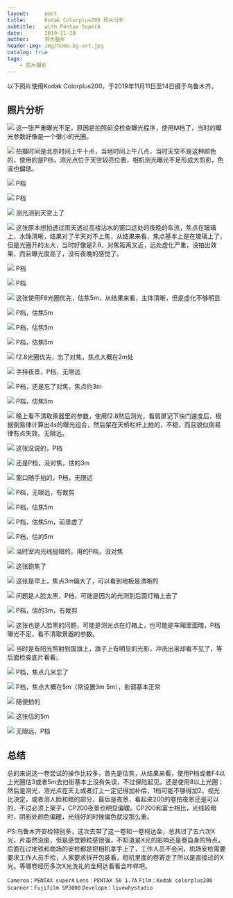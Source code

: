 ```yaml
---
layout:     post
title:      Kodak Colorplus200 照片分析
subtitle:   with Pentax SuperA
date:       2019-11-20
author:     齊大腦斧
header-img: img/home-bg-art.jpg
catalog: true
tags:
    - 胶片摄影
---
```

以下照片使用Kodak Colorplus200，于2019年11月11日至14日摄于乌鲁木齐。
## 照片分析

![](https://tva1.sinaimg.cn/large/006y8mN6ly1g94ldgyho4j318u0u0aqh.jpg)
这一张严重曝光不足，原因是拍照前没检查曝光程序，使用M档了，当时的曝光参数好像是一个很小的光圈。

![](https://tva1.sinaimg.cn/large/006y8mN6ly1g94ldft24zj318u0u0e5e.jpg)
拍摄时间是北京时间上午十点，当地时间上午八点，当时天空不是这种颜色的，使用的是P档，测光点位于天空较亮位置，相机测光曝光不足形成大剪影，色温也偏低。

![](https://tva1.sinaimg.cn/large/006y8mN6ly1g94ldefis6j318u0u0npd.jpg)
P档

![](https://tva1.sinaimg.cn/large/006y8mN6ly1g94ldcfhbdj318u0u01kx.jpg)
P档

![](https://tva1.sinaimg.cn/large/006y8mN6ly1g94ldb0jmxj318u0u04qp.jpg)
测光测到天空上了

![](https://tva1.sinaimg.cn/large/006y8mN6ly1g94ld99euej318u0u0hdt.jpg)
这张原本想拍透过雨天透过高楼沾水的窗口远处的夜晚的车流，焦点在玻璃上，水珠清晰，结果对了半天对不上焦，从结果来看，焦点基本上是在玻璃上了，但是光圈开的太大，当时好像是2.8，对焦距离又近，远处虚化严重，没拍出效果，而且曝光度高了，没有夜晚的感觉了。

![](https://tva1.sinaimg.cn/large/006y8mN6ly1g94ld7lby4j318u0u0e81.jpg)
P档

![](https://tva1.sinaimg.cn/large/006y8mN6ly1g94ld5scwrj30u018u7wh.jpg)
P档

![](https://tva1.sinaimg.cn/large/006y8mN6ly1g94ld4a8fhj318u0u0hdt.jpg)
这张使用F8光圈优先，估焦5m，从结果来看，主体清晰，但是虚化不够明显

![](https://tva1.sinaimg.cn/large/006y8mN6ly1g94ld2gnpqj30u018unpd.jpg)
P档，估焦5m

![](https://tva1.sinaimg.cn/large/006y8mN6ly1g94ld0b3twj318u0u0qv5.jpg)
P档，估焦5m

![](https://tva1.sinaimg.cn/large/006y8mN6ly1g94lcy905hj318u0u0e81.jpg)
P档，估焦5m

![](https://tva1.sinaimg.cn/large/006y8mN6ly1g94lcwa7sfj318u0u0hdt.jpg)
f2.8光圈优先，忘了对焦，焦点大概在2m处

![](https://tva1.sinaimg.cn/large/006y8mN6ly1g94lcua0uoj30u018uhdt.jpg)
手持夜景，P档，无限远

![](https://tva1.sinaimg.cn/large/006y8mN6ly1g94lcskvklj318u0u0b29.jpg)
P档，还是忘了对焦，焦点约3m

![](https://tva1.sinaimg.cn/large/006y8mN6ly1g94lkz5yosj318u0u0hdt.jpg)
P档，估焦5m

![](https://tva1.sinaimg.cn/large/006y8mN6ly1g94lkxejj8j318u0u0b29.jpg)
晚上看不清取景器里的参数，使用f2.8然后测光，看肩屏记下快门速度后，根据倒易律计算出4s的曝光组合，然后架在天桥栏杆上拍的，不稳，而且貌似倒易律有点失效。无限远。

![](https://tva1.sinaimg.cn/large/006y8mN6ly1g94lkvqg7tj318u0u04qp.jpg)
这张没说的，P档

![](https://tva1.sinaimg.cn/large/006y8mN6ly1g94lku74z7j318u0u01kx.jpg)
还是P档，没对焦，估的3m

![](https://tva1.sinaimg.cn/large/006y8mN6ly1g94lksqodmj318u0u04qp.jpg)
窗口随手拍的，P档，无限远

![](https://tva1.sinaimg.cn/large/006y8mN6ly1g94lkr8f5hj318u0u0qt2.jpg)
P档，无限远，有裁剪

![](https://tva1.sinaimg.cn/large/006y8mN6ly1g94lkpzyifj318u0u04ps.jpg)
P档，估焦5m

![](https://tva1.sinaimg.cn/large/006y8mN6ly1g94lkoq2tyj318u0u0hdt.jpg)
P档，估焦5m，前景虚了

![](https://tva1.sinaimg.cn/large/006y8mN6ly1g94lkmzyd8j318v0u0kjl.jpg)
P档，估的5m

![](https://tva1.sinaimg.cn/large/006y8mN6ly1g94lkkx32cj30u018u7wh.jpg)
当时室内光线挺暗的，用的P档，没对焦

![](https://tva1.sinaimg.cn/large/006y8mN6ly1g94lkiwzjlj318u0u0hdt.jpg)
这张跑焦了

![](https://tva1.sinaimg.cn/large/006y8mN6ly1g94lkgv88tj318u0u0e81.jpg)
这张是早上，焦点3m偏大了，可以看到地板是清晰的

![](https://tva1.sinaimg.cn/large/006y8mN6ly1g94lkexrzcj318u0u0e50.jpg)
问题是人脸太黑，P档，可能是因为的光测到后面灯箱上去了

![](https://tva1.sinaimg.cn/large/006y8mN6ly1g94lkcwyonj318u0u0haf.jpg)
P档，估的3m，有裁剪

![](https://tva1.sinaimg.cn/large/006y8mN6ly1g94lnoll46j318u0u01kx.jpg)
这张也是人脸黑的问题，可能是测光点在灯箱上，也可能是车厢里面暗，P档曝光不足，看不清取景器的参数。

![](https://tva1.sinaimg.cn/large/006y8mN6ly1g94lnm8nyqj318u0u0u0x.jpg)
当时是有阳光照射到国旗上，旗子上有明显的光影，冲洗出来却看不见了，等后面检查底片看看。

![](https://tva1.sinaimg.cn/large/006y8mN6ly1g94lnjcrlej318u0u0b29.jpg)
P档，焦点几米忘了

![](https://tva1.sinaimg.cn/large/006y8mN6ly1g94lnhr5rwj318u0u07wh.jpg)
P档，焦点大概在5m（常设置3m 5m），影调基本正常

![](https://tva1.sinaimg.cn/large/006y8mN6ly1g94lngc7ucj318u0u0b29.jpg)
随便拍的

![](https://tva1.sinaimg.cn/large/006y8mN6ly1g94lnekx9kj318u0u04qp.jpg)
这张估的5m

![](https://tva1.sinaimg.cn/large/006y8mN6ly1g94lncp00kj318u0u0e81.jpg)
无限远，P档

## 总结

总的来说这一卷尝试的操作比较多，首先是估焦，从结果来看，使用P档或者F4以上光圈估3或者5m去扫街基本上没有失误，不过保险起见，还是使用8以上光圈；然后是测光，测光点在天上或者灯上一定记得加补偿，1档可能不够得加2，视光比决定，或者测人脸和暗的部分，最后是夜景，看起来200的卷拍夜景还是可以的，不过必须上架子，CP200夜景也明显偏暖。CP200和富士相比，光线较暗时，阴影处颜色偏暖，光线好的时候偏色就没那么重。

PS:乌鲁木齐安检特别多，这次去带了这一卷和一卷柯达金，总共过了五六次X光，片虽然没废，但是感觉颗粒感很强，不知道是X光的影响还是卷自身的特点，后面在过地铁和商场的安检都是把相机拿手上了，工作人员不会问，机场安检需要要求工作人员手检，人家要求拆开包装看，相机里面的卷寄走了所以是直接过的X光。等哪卷经历多次X光洗礼的金柯达看看会咋样吧。

`Camerea：PENTAX superA`
`Lens：PENTAX 50 1.7A`
`Film：Kodak colorplus200`
`Scanner：Fujifilm SP3000`
`Develope：livewhystudio`

